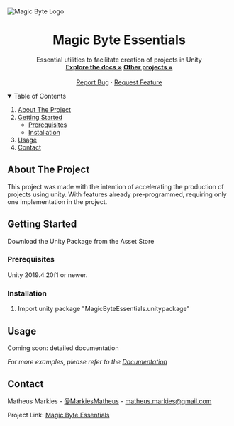 <!-- PROJECT LOGO -->
<br />

![Magic Byte Logo](https://i.ibb.co/vHVcHGP/Magic-Byte-Logo.png)
  </a>

  <h1 align="center">Magic Byte Essentials</h1>

  <p align="center">
    Essential utilities to facilitate creation of projects in Unity
    <br />
    <a href="https://github.com/MatheusMarkies/Magic-Byte-Essentials"><strong>Explore the docs »</strong></a>
        <a href="https://github.com/MatheusMarkies"><strong>Other projects »</strong></a>
    <br />
    <br />
    <a href="https://github.com/MatheusMarkies/Magic-Byte-Essentials/issues">Report Bug</a>
    ·
    <a href="https://github.com/MatheusMarkies/Magic-Byte-Essentials/issues">Request Feature</a>
  </p>




<!-- TABLE OF CONTENTS -->
<details open="open">
  <summary>Table of Contents</summary>
  <ol>
    <li>
      <a href="#about-the-project">About The Project</a>
    </li>
    <li>
      <a href="#getting-started">Getting Started</a>
      <ul>
        <li><a href="#prerequisites">Prerequisites</a></li>
        <li><a href="#installation">Installation</a></li>
      </ul>
    </li>
    <li><a href="#usage">Usage</a></li>
    <li><a href="#contact">Contact</a></li>
  </ol>
</details>



<!-- ABOUT THE PROJECT -->
## About The Project

This project was made with the intention of accelerating the production of projects using unity. With features already pre-programmed, requiring only one implementation in the project.

<!-- GETTING STARTED -->
## Getting Started

Download the Unity Package from the Asset Store

### Prerequisites

Unity 2019.4.20f1 or newer.

### Installation

1. Import unity package "MagicByteEssentials.unitypackage"


<!-- USAGE EXAMPLES -->
## Usage

Coming soon: detailed documentation

_For more examples, please refer to the [Documentation](https://example.com)_


<!-- CONTACT -->
## Contact

Matheus Markies - [@MarkiesMatheus](https://twitter.com/MarkiesMatheus) - matheus.markies@gmail.com

Project Link: [Magic Byte Essentials](https://github.com/MatheusMarkies/Magic-Byte-Essentials)
